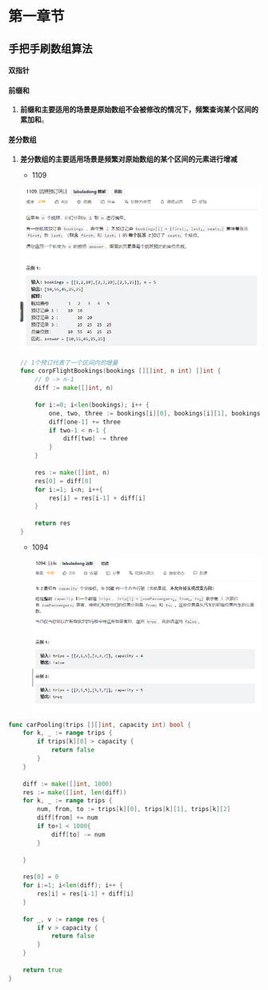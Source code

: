 # 第一章节



## 手把手刷数组算法

#### 双指针

#### 前缀和

1. **前缀和主要适用的场景是原始数组不会被修改的情况下，频繁查询某个区间的累加和**。

#### 差分数组

1. **差分数组的主要适用场景是频繁对原始数组的某个区间的元素进行增减**

   - 1109

   ![image-20221001195618372](https://raw.githubusercontent.com/zyb-992/Photobed/master/zyb/202210011956980.png)

   ```go
   // 1个预订代表了一个区间内的增量
   func corpFlightBookings(bookings [][]int, n int) []int {
       // 0 -> n-1
       diff := make([]int, n)
   
       for i:=0; i<len(bookings); i++ {
           one, two, three := bookings[i][0], bookings[i][1], bookings[i][2]
           diff[one-1] += three
           if two-1 < n-1 {
               diff[two] -= three
           }
       }
   
       res := make([]int, n)
       res[0] = diff[0]
       for i:=1; i<n; i++{
           res[i] = res[i-1] + diff[i]
       }
       
       return res
   }
   ```

   

   - 1094

     ![image-20221001195758301](https://raw.githubusercontent.com/zyb-992/Photobed/master/zyb/202210011957347.png)

```go
func carPooling(trips [][]int, capacity int) bool {
    for k, _ := range trips {
        if trips[k][0] > capacity {
            return false
        }
    }   

    diff := make([]int, 1000)
    res := make([]int, len(diff))
    for k, _ := range trips {
        num, from, to := trips[k][0], trips[k][1], trips[k][2]
        diff[from] += num
        if to+1 < 1000{
            diff[to] -= num
        }
        
    }

    res[0] = 0
    for i:=1; i<len(diff); i++ {
        res[i] = res[i-1] + diff[i]
    }

    for _, v := range res {
        if v > capacity {
            return false 
        }
    }

    return true
} 
```

